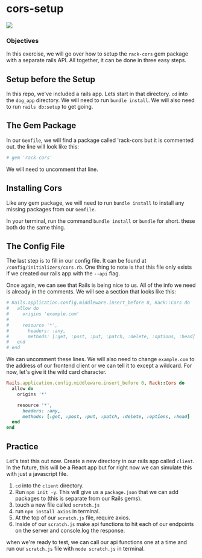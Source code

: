 # cors-setup

![](https://media2.giphy.com/media/14j9Y06KLXsjCg/giphy.gif)

### Objectives

In this exercise, we will go over how to setup the `rack-cors` gem package with a separate rails API. All together, it can be done in three easy steps.

## Setup before the Setup

In this repo, we've included a rails app. Lets start in that directory. `cd` into the `dog_app` directory. We will need to run `bundle install`. We will also need to run `rails db:setup` to get going.

## The Gem Package

In our `Gemfile`, we will find a package called 'rack-cors but it is commented out. the line will look like this:

```rb
# gem 'rack-cors'
```

We will need to uncomment that line.

## Installing Cors

Like any gem package, we will need to run `bundle install` to install any missing packages from our `Gemfile`.

In your terminal, run the command `bundle install` or `bundle` for short. these both do the same thing.

## The Config File

The last step is to fill in our config file. It can be found at `/config/initializers/cors.rb`. One thing to note is that this file only exists if we created our rails app with the `--api` flag.

Once again, we can see that Rails is being nice to us. All of the info we need is already in the comments. We will see a section that looks like this:

```rb
# Rails.application.config.middleware.insert_before 0, Rack::Cors do
#   allow do
#     origins 'example.com'
#
#     resource '*',
#       headers: :any,
#       methods: [:get, :post, :put, :patch, :delete, :options, :head]
#   end
# end
```

We can uncomment these lines. We will also need to change `example.com` to the address of our frontend client or we can tell it to except a wildcard. For now, let's give it the wild card character.

```rb
Rails.application.config.middleware.insert_before 0, Rack::Cors do
  allow do
    origins '*'

    resource '*',
      headers: :any,
      methods: [:get, :post, :put, :patch, :delete, :options, :head]
  end
end
```

## Practice

Let's test this out now. Create a new directory in our rails app called `client`. In the future, this will be a React app but for right now we can simulate this with just a javascript file.

1. `cd` into the `client` directory.
2. Run `npm init -y`. This will give us a `package.json` that we can add packages to (this is separate from our Rails gems).
3. touch a new file called `scratch.js`
4. run `npm install axios` in terminal.
5. At the top of our `scratch.js` file, require axios.
6. Inside of our `scratch.js` make api functions to hit each of our endpoints on the server and console.log the response.

when we're ready to test, we can call our api functions one at a time and run our `scratch.js` file with `node scratch.js` in terminal.

